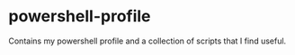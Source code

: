 powershell-profile
==================

Contains my powershell profile and a collection of scripts that I find useful.